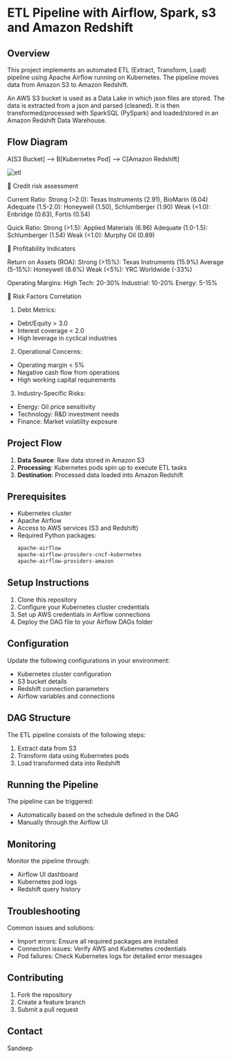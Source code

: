 # ETL Pipeline with Airflow, Spark, s3 and Amazon Redshift

## Overview
This project implements an automated ETL (Extract, Transform, Load) pipeline using Apache Airflow running on Kubernetes. The pipeline moves data from Amazon S3 to Amazon Redshift.

An AWS S3 bucket is used as a Data Lake in which json files are stored. The data is extracted from a json and parsed (cleaned). It is then transformed/processed with SparkSQL (PySpark) and loaded/stored in an Amazon Redshift Data Warehouse.

## Flow Diagram

A[S3 Bucket] --> B[Kubernetes Pod] --> C[Amazon Redshift]

![etl](https://github.com/user-attachments/assets/1c8eea1e-1c6a-4946-80de-773b0da41b75)

🌟 Credit risk assessment

Current Ratio:
Strong (>2.0): Texas Instruments (2.91), BioMarin (6.04)
Adequate (1.5-2.0): Honeywell (1.50), Schlumberger (1.90)
Weak (<1.0): Enbridge (0.63), Fortis (0.54)

Quick Ratio:
Strong (>1.5): Applied Materials (6.96)
Adequate (1.0-1.5): Schlumberger (1.54)
Weak (<1.0): Murphy Oil (0.89)

🌟 Profitability Indicators

Return on Assets (ROA):
Strong (>15%): Texas Instruments (15.9%)
Average (5-15%): Honeywell (8.6%)
Weak (<5%): YRC Worldwide (-33%)

Operating Margins:
High Tech: 20-30%
Industrial: 10-20%
Energy: 5-15%

🌟 Risk Factors Correlation

1. Debt Metrics:
 - Debt/Equity > 3.0
 - Interest coverage < 2.0
 - High leverage in cyclical industries

2. Operational Concerns:
 - Operating margin < 5%
 - Negative cash flow from operations
 - High working capital requirements

3. Industry-Specific Risks:
 - Energy: Oil price sensitivity
 - Technology: R&D investment needs
 - Finance: Market volatility exposure

## Project Flow
1. **Data Source**: Raw data stored in Amazon S3
2. **Processing**: Kubernetes pods spin up to execute ETL tasks
3. **Destination**: Processed data loaded into Amazon Redshift

## Prerequisites
- Kubernetes cluster
- Apache Airflow
- Access to AWS services (S3 and Redshift)
- Required Python packages:
  ```bash
  apache-airflow
  apache-airflow-providers-cncf-kubernetes
  apache-airflow-providers-amazon
  ```

## Setup Instructions
1. Clone this repository
2. Configure your Kubernetes cluster credentials
3. Set up AWS credentials in Airflow connections
4. Deploy the DAG file to your Airflow DAGs folder

## Configuration
Update the following configurations in your environment:
- Kubernetes cluster configuration
- S3 bucket details
- Redshift connection parameters
- Airflow variables and connections

## DAG Structure
The ETL pipeline consists of the following steps:
1. Extract data from S3
2. Transform data using Kubernetes pods
3. Load transformed data into Redshift

## Running the Pipeline
The pipeline can be triggered:
- Automatically based on the schedule defined in the DAG
- Manually through the Airflow UI

## Monitoring
Monitor the pipeline through:
- Airflow UI dashboard
- Kubernetes pod logs
- Redshift query history

## Troubleshooting
Common issues and solutions:
- Import errors: Ensure all required packages are installed
- Connection issues: Verify AWS and Kubernetes credentials
- Pod failures: Check Kubernetes logs for detailed error messages

## Contributing
1. Fork the repository
2. Create a feature branch
3. Submit a pull request

## Contact
Sandeep
